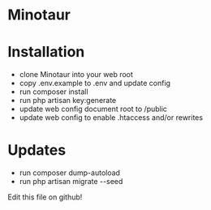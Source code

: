 ﻿# Minotaur

# Installation
- clone Minotaur into your web root
- copy .env.example to .env and update config
- run composer install
- run php artisan key:generate
- update web config document root to /public
- update web config to enable .htaccess and/or rewrites

# Updates
- run composer dump-autoload
- run php artisan migrate --seed

Edit this file on github!
